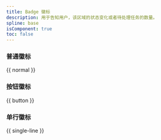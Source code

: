 ```yaml
---
title: Badge 徽标
description: 用于告知用户，该区域的状态变化或者待处理任务的数量。
spline: base
isComponent: true
toc: false
---
```


### 普通徽标

{{ normal }}

### 按钮徽标

{{ button }}

### 单行徽标

{{ single-line }}